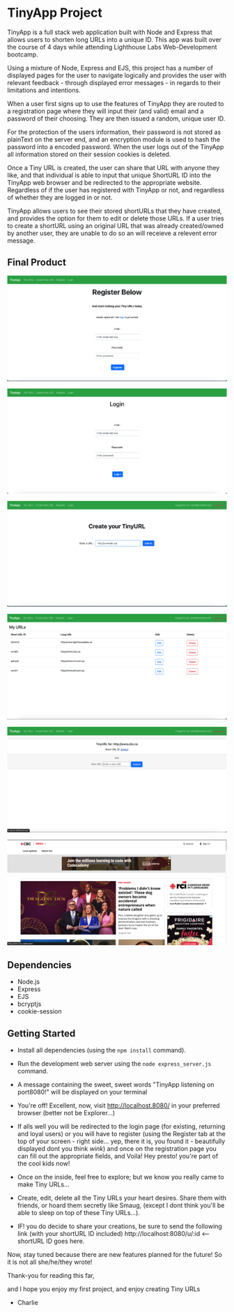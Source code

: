 # TinyApp Project

TinyApp is a full stack web application built with Node and Express that allows users to shorten long URLs into a unique ID.
This app was built over the course of 4 days while attending Lighthouse Labs Web-Development bootcamp.

Using a mixture of Node, Express and EJS, this project has a number of displayed pages for the user to navigate logically and provides the user with relevant feedback - through displayed error messages - in regards to their limitations and intentions.

When a user first signs up to use the features of TinyApp they are routed to a registration page where they will input their (and valid) email and a password of their choosing. They are then issued a random, unique user ID.

For the protection of the users information, their password is not stored as plainText on the server end, and an encryption module is used to hash the password into a encoded password. When the user logs out of the TinyApp all information stored on their session cookies is deleted.

Once a Tiny URL is created, the user can share that URL with anyone they like, and that individual is able to input that unique ShortURL ID into the TinyApp web browser and be redirected to the appropriate website. Regardless of if the user has registered with TinyApp or not, and regardless of whether they are logged in or not.

TinyApp allows users to see their stored shortURLs that they have created, and provides the option for them to edit or delete those URLs. If a user tries to create a shortURL using an original URL that was already created/owned by another user, they are unable to do so an will receieve a relevent error message.

## Final Product

!["heard the buzz around TinyApp? Dont miss out, join us!"](https://github.com/cknowles90/tinyapp/blob/main/docs/register_now_with_tinyApp.png?raw=true)

!["login to start creating!"](https://github.com/cknowles90/tinyapp/blob/main/docs/login_to_create.png?raw=true)

!["where the magic happens - the Tiny URL creation page"](https://github.com/cknowles90/tinyapp/blob/main/docs/create_your_own_tiny_url.png?raw=true)

!["look at the URLs I have at my disposal *evil laugh*"](https://github.com/cknowles90/tinyapp/blob/main/docs/my_urls.png?raw=true)

!["like the ID but not the URL? Edit your Tiny URLs anytime"](https://github.com/cknowles90/tinyapp/blob/main/docs/edit_your_unique_tiny_url.png?raw=true)

!["what happens if I click that little blue link... OH WOW! Awesome!"](https://github.com/cknowles90/tinyapp/blob/main/docs/successfully_redirected.png?raw=true)

## Dependencies

- Node.js
- Express
- EJS
- bcryptjs
- cookie-session

## Getting Started

- Install all dependencies (using the `npm install` command).

- Run the development web server using the `node express_server.js` command.

- A message containing the sweet, sweet words "TinyApp listening on port8080!" will be displayed on your terminal

- You're off! Excellent, now, visit http://localhost.8080/ in your preferred browser (better not be Explorer...)

- If alls well you will be redirected to the login page (for existing, returning and loyal users) or you will have to register (using the Register tab at the top of your screen - right side... yep, there it is, you found it - beautifully displayed dont you think *wink*) and once on the registration page you can fill out the appropriate fields, and Voila! Hey presto! you're part of the cool kids now!

- Once on the inside, feel free to explore; but we know you really came to make Tiny URLs...

- Create, edit, delete all the Tiny URLs your heart desires. Share them with friends, or hoard them secretly like Smaug, (except I dont think you'll be able to sleep on top of these Tiny URLs...).

- IF! you do decide to share your creations, be sure to send the following link (with your shortURL ID included) http://localhost:8080/u/:id <-- shortURL ID goes here.

Now, stay tuned because there are new features planned for the future! So it is not all she/he/they wrote!

Thank-you for reading this far, 

and I hope you enjoy my first project, and enjoy creating Tiny URLs

- Charlie